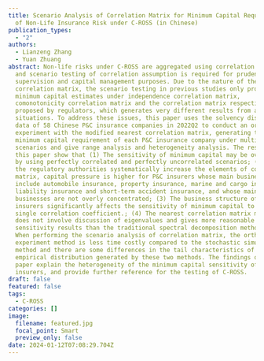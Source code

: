 ```yaml
---
title: Scenario Analysis of Correlation Matrix for Minimum Capital Requirement
  of Non-Life Insurance Risk under C-ROSS (in Chinese)
publication_types:
  - "2"
authors:
  - Lianzeng Zhang
  - Yuan Zhuang
abstract: Non-life risks under C-ROSS are aggregated using correlation matrix,
  and scenario testing of correlation assumption is required for prudential
  supervision and capital management purposes. Due to the nature of the
  correlation matrix, the scenario testing in previous studies only provides
  minimum capital estimates under independence correlation matrix,
  comonotonicity correlation matrix and the correlation matrix respectively
  proposed by regulators, which generates very different results from actual
  situations. To address these issues, this paper uses the solvency disclosure
  data of 58 Chinese P&C insurance companies in 2022Q2 to conduct an orthogonal
  experiment with the modified nearest correlation matrix, generating the
  minimum capital requirement of each P&C insurance company under multiple
  scenarios and give range analysis and heterogeneity analysis. The results of
  this paper show that (1) The sensitivity of minimum capital may be overstated
  by using perfectly correlated and perfectly uncorrelated scenarios; (2) When
  the regulatory authorities systematically increase the elements of correlation
  matrix, capital pressure is higher for P&C insurers whose main businesses
  include automobile insurance, property insurance, marine and cargo insurance,
  liability insurance and short-term accident insurance, and whose main
  businesses are not overly concentrated; (3) The business structure of P&C
  insurers significantly affects the sensitivity of minimum capital to some
  single correlation coefficient.; (4) The nearest correlation matrix method
  does not involve discussion of eigenvalues and gives more reasonable
  sensitivity results than the traditional spectral decomposition method and (5)
  When performing the scenario analysis of correlation matrix, the orthogonal
  experiment method is less time costly compared to the stochastic simulation
  method and there are some differences in the tail characteristics of the
  empirical distribution generated by these two methods. The findings of this
  paper explain the heterogeneity of the minimum capital sensitivity of P&C
  insurers, and provide further reference for the testing of C-ROSS.
draft: false
featured: false
tags:
  - C-ROSS
categories: []
image:
  filename: featured.jpg
  focal_point: Smart
  preview_only: false
date: 2024-01-12T07:08:29.704Z
---
```

